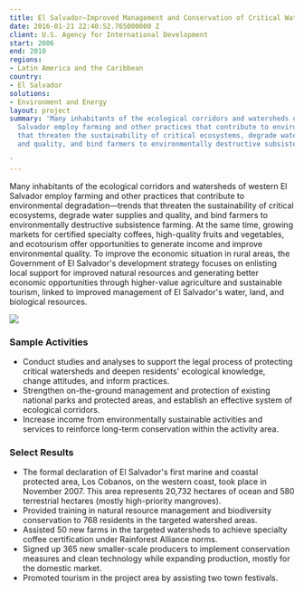 ```yaml
---
title: El Salvador—Improved Management and Conservation of Critical Watersheds (IMCCW)
date: 2016-01-21 22:40:52.765000000 Z
client: U.S. Agency for International Development
start: 2006
end: 2010
regions:
- Latin America and the Caribbean
country:
- El Salvador
solutions:
- Environment and Energy
layout: project
summary: 'Many inhabitants of the ecological corridors and watersheds of western El
  Salvador employ farming and other practices that contribute to environmental degradation—trends
  that threaten the sustainability of critical ecosystems, degrade water supplies
  and quality, and bind farmers to environmentally destructive subsistence farming.

'
---
```


Many inhabitants of the ecological corridors and watersheds of western El Salvador employ farming and other practices that contribute to environmental degradation—trends that threaten the sustainability of critical ecosystems, degrade water supplies and quality, and bind farmers to environmentally destructive subsistence farming. At the same time, growing markets for certified specialty coffees, high-quality fruits and vegetables, and ecotourism offer opportunities to generate income and improve environmental quality. To improve the economic situation in rural areas, the Government of El Salvador's development strategy focuses on enlisting local support for improved natural resources and generating better economic opportunities through higher-value agriculture and sustainable tourism, linked to improved management of El Salvador's water, land, and biological resources.

![][1]

###  Sample Activities

* Conduct studies and analyses to support the legal process of protecting critical watersheds and deepen residents' ecological knowledge, change attitudes, and inform practices.
* Strengthen on-the-ground management and protection of existing national parks and protected areas, and establish an effective system of ecological corridors.
* Increase income from environmentally sustainable activities and services to reinforce long-term conservation within the activity area.

###  Select Results

* The formal declaration of El Salvador's first marine and coastal protected area, Los Cobanos, on the western coast, took place in November 2007. This area represents 20,732 hectares of ocean and 580 terrestrial hectares (mostly high-priority mangroves).
* Provided training in natural resource management and biodiversity conservation to 768 residents in the targeted watershed areas.
* Assisted 50 new farms in the targeted watersheds to achieve specialty coffee certification under Rainforest Alliance norms.
* Signed up 365 new smaller-scale producers to implement conservation measures and clean technology while expanding production, mostly for the domestic market.
* Promoted tourism in the project area by assisting two town festivals.

[1]: /assets/images/projects/IMCCWprojectsummary.jpg
